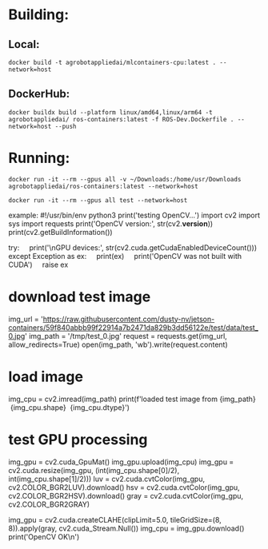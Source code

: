 # Building:

## Local:
```
docker build -t agrobotappliedai/mlcontainers-cpu:latest . --network=host
```

## DockerHub:
```
docker buildx build --platform linux/amd64,linux/arm64 -t agrobotappliedai/ ros-containers:latest -f ROS-Dev.Dockerfile . --network=host --push
```

# Running: 
```
docker run -it --rm --gpus all -v ~/Downloads:/home/usr/Downloads agrobotappliedai/ros-containers:latest --network=host

docker run -it --rm --gpus all test --network=host
```

example:
#!/usr/bin/env python3
print('testing OpenCV...')
import cv2
import sys
import requests
print('OpenCV version:', str(cv2.__version__))
print(cv2.getBuildInformation())

try:
    print('\nGPU devices:', str(cv2.cuda.getCudaEnabledDeviceCount()))
except Exception as ex:
    print(ex)
    print('OpenCV was not built with CUDA')
    raise ex

# download test image    
img_url = 'https://raw.githubusercontent.com/dusty-nv/jetson-containers/59f840abbb99f22914a7b2471da829b3dd56122e/test/data/test_0.jpg'
img_path = '/tmp/test_0.jpg'
request = requests.get(img_url, allow_redirects=True)
open(img_path, 'wb').write(request.content)

# load image
img_cpu = cv2.imread(img_path)
print(f'loaded test image from {img_path}  {img_cpu.shape}  {img_cpu.dtype}')

# test GPU processing
img_gpu = cv2.cuda_GpuMat()
img_gpu.upload(img_cpu)
img_gpu = cv2.cuda.resize(img_gpu, (int(img_cpu.shape[0]/2), int(img_cpu.shape[1]/2)))
luv = cv2.cuda.cvtColor(img_gpu, cv2.COLOR_BGR2LUV).download()
hsv = cv2.cuda.cvtColor(img_gpu, cv2.COLOR_BGR2HSV).download()
gray = cv2.cuda.cvtColor(img_gpu, cv2.COLOR_BGR2GRAY)

img_gpu = cv2.cuda.createCLAHE(clipLimit=5.0, tileGridSize=(8, 8)).apply(gray, cv2.cuda_Stream.Null())
img_cpu = img_gpu.download()
print('OpenCV OK\n')